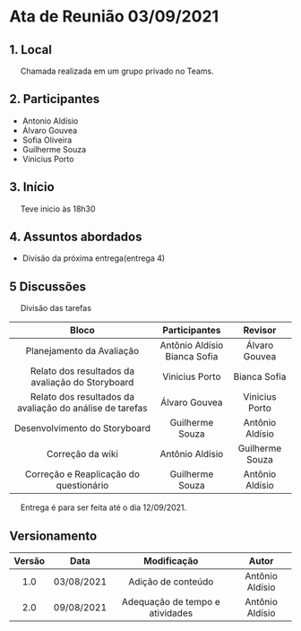 # Ata de Reunião 03/09/2021

## 1. Local
<p style="text-indent: 20px; align = "justify">
Chamada realizada em um grupo privado no Teams.
</p>


## 2. Participantes
- Antonio Aldísio
- Álvaro  Gouvea 
- Sofia  Oliveira
- Guilherme  Souza
- Vinicius Porto


## 3. Início
<p style="text-indent: 20px; align = "justify">
Teve inicio às 18h30
</p>

## 4. Assuntos abordados

- Divisão da próxima entrega(entrega 4)


## 5 Discussões

<p style="text-indent: 20px; align = "justify">
Divisão das tarefas
</p>

<center>

| Bloco | Participantes| Revisor |
|:--:|:--:|:--:|
|Planejamento da Avaliação| Antônio Aldísio <br> Bianca Sofia | Álvaro  Gouvea|
|Relato dos resultados da avaliação do Storyboard| Vinicius Porto| Bianca Sofia|
|Relato dos resultados da avaliação do análise de tarefas| Álvaro  Gouvea| Vinicius Porto |
|Desenvolvimento do Storyboard| Guilherme Souza|Antônio Aldísio |
| Correção da wiki| Antônio Aldísio| Guilherme Souza|
| Correção e Reaplicação do questionário | Guilherme Souza| Antônio Aldísio |



</center>


<p style="text-indent: 20px; align = "justify">
Entrega é para ser feita até o dia 12/09/2021.
</p>




## Versionamento
<center>

| Versão | Data | Modificação | Autor |
|:--:|:--:|:--:|:--:|
| 1.0  | 03/08/2021 | Adição de conteúdo | Antônio Aldísio |
| 2.0  | 09/08/2021 | Adequação de tempo e atividades | Antônio Aldísio |

</center>